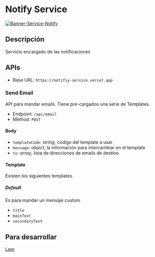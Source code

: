 # Notify Service

[![Banner-Service-Notify](https://user-images.githubusercontent.com/89747340/132135868-755c19bf-4313-40cf-a997-1710705e6142.png)](https://github.com/Rescuefy)

## Descripción

Servicio encargado de las notificaciones 

## APIs

* Base URL: `https://notifiy-service.vercel.app`

### Send Email

API para mandar emails. Tiene pre-cargados una serie de Templates.

* Endpoint: `/api/email`
* Method: `POST`

#### Body

* `templateCode`: _string_, código del template a usar
* `message`: _object_, la información para intercambiar en el template
* `to`: _array<string>_, lista de direcciones de emails de destino

#### Template

Existen los siguientes templates.

##### Default

Es para mandar un mensaje custom

* `title`
* `mainText`
* `secondaryText`

## Para desarrollar

[Leer](https://github.com/Rescuefy-admin/template-vercel-service/wiki/Desarrollo)
